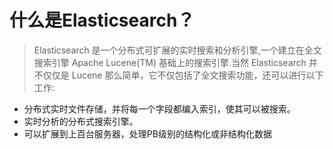 # 什么是Elasticsearch？
> Elasticsearch 是一个分布式可扩展的实时搜索和分析引擎,一个建立在全文搜索引擎 Apache Lucene(TM) 基础上的搜索引擎.当然 Elasticsearch 并不仅仅是 Lucene 那么简单，它不仅包括了全文搜索功能，还可以进行以下工作:
  
  - 分布式实时文件存储，并将每一个字段都编入索引，使其可以被搜索。
  - 实时分析的分布式搜索引擎。
  - 可以扩展到上百台服务器，处理PB级别的结构化或非结构化数据